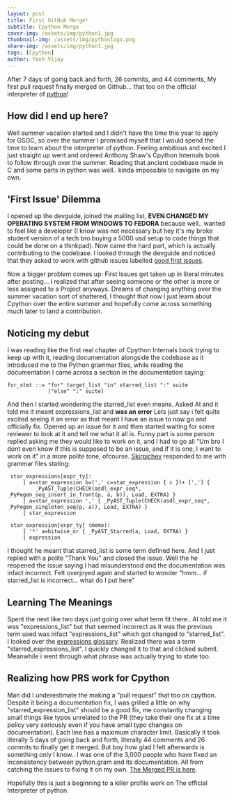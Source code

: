 ```yaml
---
layout: post
title: First GitHub Merge!
subtitle: Cpython Merge
cover-img: /assets/img/python1.jpg
thumbnail-img: /assets/img/pythonlogo.png
share-img: /assets/img/python1.jpg
tags: [Cpython]
author: Yash Vijay
---
```

After 7 days of going back and forth, 26 commits, and 44 comments, My first pull 
request finally merged on Github... that too on the official interpreter of 
[python](https://github.com/python/cpython)! 

## How did I end up here?

Well summer vacation started and I didn't have the time this year to apply for GSOC, 
so over the summer I promised myself that I would spend the time to learn about the 
interpreter of python. Feeling ambitious and excited I just straight up went and ordered
Anthony Shaw's Cpython Internals book to follow through over the summer. Reading that ancient
codebase made in C and some parts in python was well.. kinda impossible to navigate on my own.

## 'First Issue' Dilemma

I opened up the devguide, joined the mailing list, **EVEN CHANGED MY OPERATING SYSTEM 
FROM WINDOWS TO FEDORA** because well.. wanted to feel like a developer (I know was not necessary
but hey it's my broke student version of a tech bro buying a 5000 usd setup to code things that could
be done on a thinkpad). Now came the hard part, which is actually contributing to the codebase. I 
looked through the devguide and noticed that they asked to work with github issues labelled 
[good first issues](https://github.com/python/cpython/issues?q=is%3Aissue%20state%3Aopen%20label%3Aeasy).

Now a bigger problem comes up: First Issues get taken up in literal minutes after posting... I realized that
after seeing someone or the other is more or less assigned to a Project anyways. Dreams of changing anything over
the summer vacation sort of shattered, I thought that now I just learn about Cpython over the entire summer and 
hopefully come across something much later to land a contribution.

## Noticing my debut 

I was reading like the first real chapter of Cpython Internals book trying to keep up with it, reading documentation
alongside the codebase as it introduced me to the Python grammar files, while reading the documentation I came across a
section in the documentation saying:

~~~
for_stmt ::= "for" target_list "in" starred_list ":" suite
             ["else" ":" suite]
~~~

And then I started wondering the starred_list even means. Asked AI and it told me it meant expressions_list and **was an error**
Lets just say i felt quite excited seeing it an error as that meant I have an issue to now go and officially fix. Opened
up an issue for it and then started waiting for some reviewer to look at it and tell me what it all is. Funny part is
some person replied asking me they would like to work on it, and I had to go all "Um bro I dont even know if this is supposed
to be an issue, and if it is one, I want to work on it" in a more polite tone, ofcourse. [Skirpichev](https://github.com/skirpichev) 
responded to me with grammar files stating:

~~~
 star_expressions[expr_ty]: 
     | a=star_expression b=(',' c=star_expression { c })+ [','] { 
         _PyAST_Tuple(CHECK(asdl_expr_seq*, _PyPegen_seq_insert_in_front(p, a, b)), Load, EXTRA) } 
     | a=star_expression ',' { _PyAST_Tuple(CHECK(asdl_expr_seq*, _PyPegen_singleton_seq(p, a)), Load, EXTRA) } 
     | star_expression 
  
 star_expression[expr_ty] (memo): 
     | '*' a=bitwise_or { _PyAST_Starred(a, Load, EXTRA) } 
     | expression
~~~

I thought he meant that starred_list is some term defined here. And I just replied with a polite "Thank You" and closed the issue.
Well the he reopened the issue saying I had misunderstood and the documentation was infact incorrect. Felt overjoyed again and started
to wonder "hmm... if starred_list is incorrect... what do I put here"

## Learning The Meanings

Spent the next like two days just going over what term fit there.. AI told me it was "expressions_list" but that seemed incorrect as it was
the previous term used was infact "expressions_list" which got changed to "starred_list". I looked over the [expressions glossary](https://docs.python.org/3/reference/expressions.html#). Realized there was a term "starred_expressions_list". I quickly changed it to that and clicked submit.
Meanwhile i went through what phrase was actually trying to state too.

## Realizing how PRS work for Cpython

Man did I underestimate the making a "pull request" that too on cpython. Despite it being a documentation fix, I was grilled a little on why 
"starred_expression_list" should be a good fix, me constantly changing small things like typos unrelated to the PR (they take their one fix
at a time policy very seriously even if you have small typo changes on documentation). Each line has a maximum character limit. Basically
it took literally 5 days of going back and forth, literally 44 comments and 26 commits to finally get it merged. But boy how glad I felt
afterwards is something only I know.. I was one of the 3,000 people who have fixed an inconsistency between python.gram and its documentation. 
All from catching the issues to fixing it on my own. [The Merged PR is here](https://github.com/python/cpython/pull/134034).

Hopefully this is just a beginning to a killer profile work on The official Interpreter of python.
